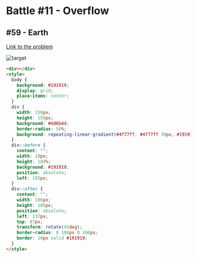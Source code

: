 # Battle #11 - Overflow

## #59 - Earth

[Link to the problem](https://cssbattle.dev/play/59)

![target](https://cssbattle.dev/targets/59.png)


```html
<div></div>
<style>
  body {
    background: #191919;
    display: grid;
    place-items: center;
  }
  div {
    width: 150px;
    height: 150px;
    background: #dd6b4d;
    border-radius: 50%;
    background: repeating-linear-gradient(#4f77ff, #4f77ff 30px, #191919 30px, #191919 40px, #4f77ff 40px);
  }
  div::before {
    content: "";
    width: 10px;
    height: 100%;
    background: #191919;
    position: absolute;
    left: 195px;
  }
  div::after {
    content: "";
    width: 106px;
    height: 106px;
    position: absolute;
    left: 137px;
    top: 87px;
    transform: rotate(45deg);
    border-radius: 0 106px 0 106px;
    border: 10px solid #191919;
  }
</style>
```
